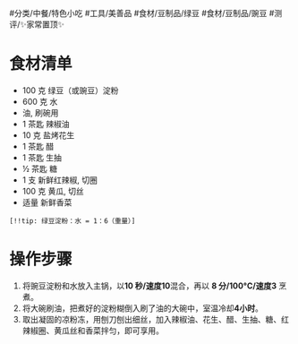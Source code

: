#分类/中餐/特色小吃 #工具/美善品 #食材/豆制品/绿豆 #食材/豆制品/豌豆 #测评/✨家常置顶✨
# 食材清单

- 100 克 绿豆（或豌豆）淀粉
- 600 克 水
- 油, 刷碗用
- 1 茶匙 辣椒油
- 10 克 盐烤花生
- 1 茶匙 醋
- 1 茶匙 生抽
- ½ 茶匙 糖
- 1 支 新鲜红辣椒, 切圈
- 100 克 黄瓜, 切丝
- 适量 新鲜香菜

`[!!tip: 绿豆淀粉：水 = 1：6（重量）]`

# 操作步骤

1. 将豌豆淀粉和水放入主锅，以**10 秒/速度10**混合，再以 **8 分/100°C/速度3** 烹煮。
2. 将大碗刷油，把煮好的淀粉糊倒入刷了油的大碗中，室温冷却**4小时**。
3. 取出凝固的凉粉冻，用刨刀刨出细丝，加入辣椒油、花生、醋、生抽、糖、红辣椒圈、黄瓜丝和香菜拌匀，即可享用。
